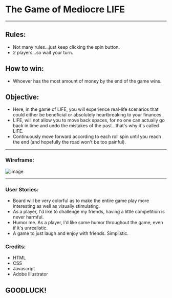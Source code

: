 
# The Game of Mediocre LIFE
----------------------------------

## Rules:

  - Not many rules...just keep clicking the spin button.
  - 2 players...so wait your turn.
  
## How to win:

  - Whoever has the most amount of money by the end of the game wins.

## Objective:

  - Here, in the game of LIFE, you will experience real-life scenarios that could either be beneficial or absolutely heartbreaking to your finances.
  - LIFE, will not allow you to move back spaces, for no one can actually go back in time and undo the mistakes of the past...that's why it's called LIFE.
  - Continuously move forward according to each roll spin until you reach the end (and hopefully the road won't be too painful).
  
  
-----------------------------------------  
### Wireframe:

![image](https://github.com/wuj00/the-game-of-mediocre-life/blob/master/Project_01/CSS/IMG/Wireframe.jpg?raw=true)


------------------------------------------

### User Stories:

- Board will be very colorful as to make the entire game play more interesting as well as visually stimulating.
-  As a player, I'd like to challenge my friends, having a little competition is never harmful.
-  Humor me. As a player, I'd like some humor throughout the game, even if it's unrealistic.
-  A game to just laugh and enjoy with friends. Simplistic.

### Credits:
- HTML
- CSS
- Javascript
- Adobe Illustrator

## GOODLUCK!
